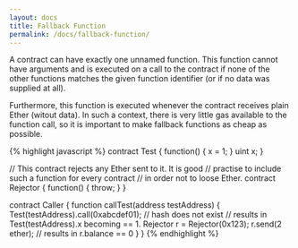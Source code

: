 ```yaml
---
layout: docs
title: Fallback Function
permalink: /docs/fallback-function/
---
```


A contract can have exactly one unnamed function. This function cannot have
arguments and is executed on a call to the contract if none of the other
functions matches the given function identifier (or if no data was supplied at
all).

Furthermore, this function is executed whenever the contract receives plain
Ether (witout data).  In such a context, there is very little gas available to
the function call, so it is important to make fallback functions as cheap as
possible.



{% highlight javascript %}
contract Test {
  function() { x = 1; }
  uint x;
}

// This contract rejects any Ether sent to it. It is good
// practise to include such a function for every contract
// in order not to loose Ether.
contract Rejector {
  function() { throw; }
}

contract Caller {
  function callTest(address testAddress) {
    Test(testAddress).call(0xabcdef01); // hash does not exist
    // results in Test(testAddress).x becoming == 1.
    Rejector r = Rejector(0x123);
    r.send(2 ether);
    // results in r.balance == 0 
  }
}
{% endhighlight %}
